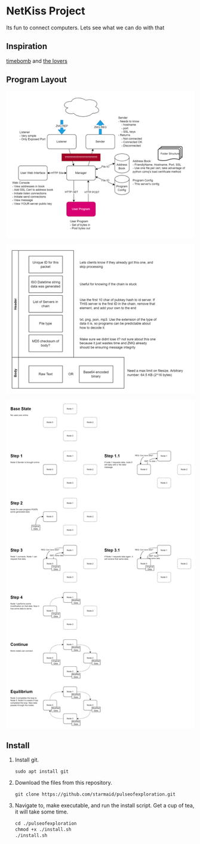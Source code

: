 # NetKiss Project

Its fun to connect computers. Lets see what we can do with that

## Inspiration

[timebomb](http://electronicartist.net/virocene/timebomb/index.html) and [the lovers](http://electronicartist.net/virocene/the-lovers/index.html)

## Program Layout

![Alt text](/docs/netkiss-App.drawio.png)

![Alt text](/docs/netkiss-Packet.drawio.png)

![Alt text](/docs/netkiss-Wide_Network.drawio.png)

## Install


1. Install git.

    ```
    sudo apt install git
    ```

2. Download the files from this repository.

    ```
    git clone https://github.com/starmaid/pulseofexploration.git
    ```

3. Navigate to, make executable, and run the install script. Get a cup of tea, it will take some time.

    ```
    cd ./pulseofexploration
    chmod +x ./install.sh
    ./install.sh
    ```

